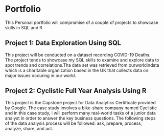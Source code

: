 # Portfolio
This Personal portfolio will compromise of a couple of projects to showcase skills in SQL and R.

## Project 1: Data Exploration Using SQL
This project will be conducted on a dataset recording COVID-19 Deaths. The project tends to showcase my SQL skills to examine and explore data to spot trends and correlations.Tha data set was retrieved from ourworldindata which is a charitable organization based in the UK that collects data on major issues occuring in our world.

## Project 2:  Cyclistic Full Year Analysis Using R
This project is the Capstone project for Data Analytics Certificate provided by Google. The case study involves a bike-share company named Cyclistic and in this case study, I will perform many real-world tasks of a junior data analyst in order to answer the key business questions. The following steps of the data analysis process will be followed: ask, prepare, process, analyze, share, and act.
